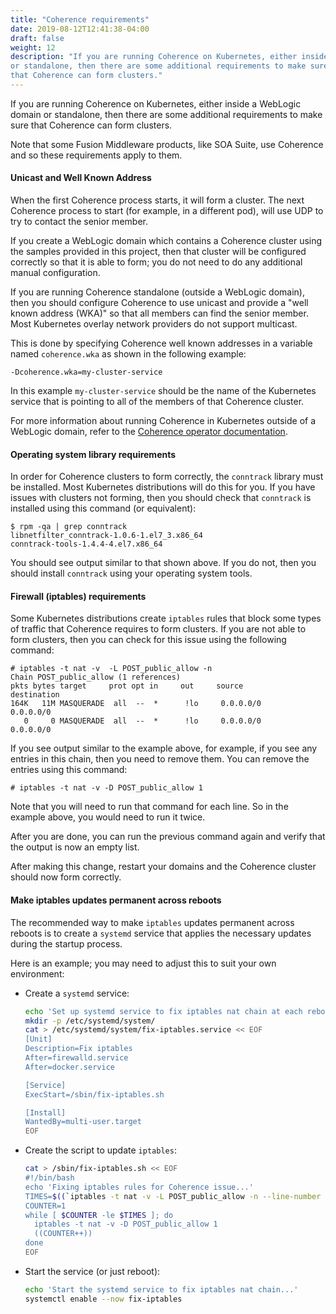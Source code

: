 ```yaml
---
title: "Coherence requirements"
date: 2019-08-12T12:41:38-04:00
draft: false
weight: 12
description: "If you are running Coherence on Kubernetes, either inside a WebLogic domain
or standalone, then there are some additional requirements to make sure
that Coherence can form clusters."
---
```


If you are running Coherence on Kubernetes, either inside a WebLogic domain
or standalone, then there are some additional requirements to make sure
that Coherence can form clusters.

Note that some Fusion Middleware products, like SOA Suite, use Coherence
and so these requirements apply to them.

#### Unicast and Well Known Address
When the first Coherence process starts, it will form a cluster.  The next
Coherence process to start (for example, in a different pod), will use UDP to try
to contact the senior member.  

If you create a WebLogic domain which contains a Coherence cluster
using the samples provided in this project, then that cluster will
be configured correctly so that it is able to form;
you do not need to do any additional manual configuration.

If you are running Coherence standalone (outside a
WebLogic domain), then you should configure Coherence to use unicast and
provide a "well known address (WKA)" so that all members can find the senior
member.  Most Kubernetes overlay network providers do not
support multicast.  

This is done by specifying Coherence well known addresses in a variable named
`coherence.wka` as shown in the following example:

```
-Dcoherence.wka=my-cluster-service
```

In this example `my-cluster-service` should be the name of the Kubernetes
service that is pointing to all of the members of that Coherence cluster.

For more information about running Coherence in Kubernetes outside of
a WebLogic domain, refer to the [Coherence operator documentation](https://oracle.github.io/coherence-operator/).

#### Operating system library requirements

In order for Coherence clusters to form correctly, the `conntrack` library
must be installed.  Most Kubernetes distributions will do this for you.
If you have issues with clusters not forming, then you should check that
`conntrack` is installed using this command (or equivalent):

```
$ rpm -qa | grep conntrack
libnetfilter_conntrack-1.0.6-1.el7_3.x86_64
conntrack-tools-1.4.4-4.el7.x86_64
```

You should see output similar to that shown above.  If you do not, then you
should install `conntrack` using your operating system tools.

#### Firewall (iptables) requirements

Some Kubernetes distributions create `iptables` rules that block some
types of traffic that Coherence requires to form clusters.  If you are
not able to form clusters, then you can check for this issue using the
following command:

```
# iptables -t nat -v  -L POST_public_allow -n
Chain POST_public_allow (1 references)
pkts bytes target     prot opt in     out     source               destination
164K   11M MASQUERADE  all  --  *      !lo     0.0.0.0/0            0.0.0.0/0
   0     0 MASQUERADE  all  --  *      !lo     0.0.0.0/0            0.0.0.0/0
```

If you see output similar to the example above, for example, if you see any entries
in this chain, then you need to remove them.  You can remove the entries
using this command:

```
# iptables -t nat -v -D POST_public_allow 1
```

Note that you will need to run that command for each line. So in the example
above, you would need to run it twice.

After you are done, you can run the previous command again and verify that
the output is now an empty list.

After making this change, restart your domains and the Coherence cluster
should now form correctly.

#### Make iptables updates permanent across reboots

The recommended way to make `iptables` updates permanent across reboots is
to create a `systemd` service that applies the necessary updates during
the startup process.

Here is an example; you may need to adjust this to suit your own
environment:

* Create a `systemd` service:

    ```bash
    echo 'Set up systemd service to fix iptables nat chain at each reboot (so Coherence will work)...'
    mkdir -p /etc/systemd/system/
    cat > /etc/systemd/system/fix-iptables.service << EOF
    [Unit]
    Description=Fix iptables
    After=firewalld.service
    After=docker.service

    [Service]
    ExecStart=/sbin/fix-iptables.sh

    [Install]
    WantedBy=multi-user.target
    EOF
    ```

* Create the script to update `iptables`:

    ```bash
    cat > /sbin/fix-iptables.sh << EOF
    #!/bin/bash
    echo 'Fixing iptables rules for Coherence issue...'
    TIMES=$((`iptables -t nat -v -L POST_public_allow -n --line-number | wc -l` - 2))
    COUNTER=1
    while [ $COUNTER -le $TIMES ]; do
      iptables -t nat -v -D POST_public_allow 1
      ((COUNTER++))
    done
    EOF
    ```

* Start the service (or just reboot):

    ```bash
    echo 'Start the systemd service to fix iptables nat chain...'
    systemctl enable --now fix-iptables
    ```
